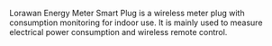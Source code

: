 Lorawan Energy Meter Smart Plug is a wireless meter plug with consumption monitoring for indoor use. It is mainly used to measure electrical power consumption and wireless remote control.
